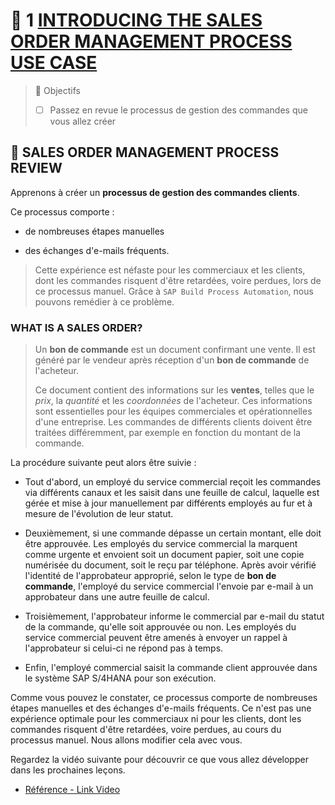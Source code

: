 # 🌸 1 [INTRODUCING THE SALES ORDER MANAGEMENT PROCESS USE CASE](https://learning.sap.com/learning-journeys/create-processes-and-automations-with-sap-build-process-automation/introducing-the-sales-order-management-process-use-case_ffdc8dd2-dad9-426d-bf3f-5b55acca6eb7)

> 🌺 Objectifs
>
> - [ ] Passez en revue le processus de gestion des commandes que vous allez créer

## 🌸 SALES ORDER MANAGEMENT PROCESS REVIEW

Apprenons à créer un **processus de gestion des commandes clients**.

Ce processus comporte :

- de nombreuses étapes manuelles

- des échanges d'e-mails fréquents.

> Cette expérience est néfaste pour les commerciaux et les clients, dont les commandes risquent d'être retardées, voire perdues, lors de ce processus manuel. Grâce à `SAP Build Process Automation`, nous pouvons remédier à ce problème.

### WHAT IS A SALES ORDER?

> Un **bon de commande** est un document confirmant une vente. Il est généré par le vendeur après réception d'un **bon de commande** de l'acheteur.
>
> Ce document contient des informations sur les **ventes**, telles que le _prix_, la _quantité_ et les _coordonnées_ de l'acheteur. Ces informations sont essentielles pour les équipes commerciales et opérationnelles d'une entreprise. Les commandes de différents clients doivent être traitées différemment, par exemple en fonction du montant de la commande.

La procédure suivante peut alors être suivie :

- Tout d'abord, un employé du service commercial reçoit les commandes via différents canaux et les saisit dans une feuille de calcul, laquelle est gérée et mise à jour manuellement par différents employés au fur et à mesure de l'évolution de leur statut.

- Deuxièmement, si une commande dépasse un certain montant, elle doit être approuvée. Les employés du service commercial la marquent comme urgente et envoient soit un document papier, soit une copie numérisée du document, soit le reçu par téléphone. Après avoir vérifié l'identité de l'approbateur approprié, selon le type de **bon de commande**, l'employé du service commercial l'envoie par e-mail à un approbateur dans une autre feuille de calcul.

- Troisièmement, l'approbateur informe le commercial par e-mail du statut de la commande, qu'elle soit approuvée ou non. Les employés du service commercial peuvent être amenés à envoyer un rappel à l'approbateur si celui-ci ne répond pas à temps.

- Enfin, l'employé commercial saisit la commande client approuvée dans le système SAP S/4HANA pour son exécution.

Comme vous pouvez le constater, ce processus comporte de nombreuses étapes manuelles et des échanges d'e-mails fréquents. Ce n'est pas une expérience optimale pour les commerciaux ni pour les clients, dont les commandes risquent d'être retardées, voire perdues, au cours du processus manuel. Nous allons modifier cela avec vous.

Regardez la vidéo suivante pour découvrir ce que vous allez développer dans les prochaines leçons.

- [Référence - Link Video](https://learning.sap.com/learning-journeys/create-processes-and-automations-with-sap-build-process-automation/introducing-the-sales-order-management-process-use-case_ffdc8dd2-dad9-426d-bf3f-5b55acca6eb7)
